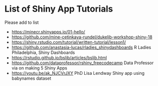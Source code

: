 # List of Shiny App Tutorials

Please add to list

- https://minecr.shinyapps.io/01-hello/
- https://github.com/mine-cetinkaya-rundel/dukelib-workshop-shiny-18
- https://shiny.rstudio.com/tutorial/written-tutorial/lesson1/
- https://github.com/anastasia-lucas/rladies_shinydashboards R Ladies Philadelphia, Shiny Dashboards
- https://rstudio.github.io/bslib/articles/bslib.html
- https://github.com/dataprofessor/rshiny_freecodecamp Data Professor via on making 5 Shiny Apps
- https://youtu.be/ak_NJCVrJXY PhD Lisa Lendway Shiny app using babynames dataset 
